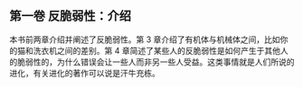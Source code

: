 ## 第一卷 反脆弱性：介绍

本书前两章介绍并阐述了反脆弱性。第 3 章介绍了有机体与机械体之间，比如你的猫和洗衣机之间的差别。第 4 章简述了某些人的反脆弱性是如何产生于其他人的脆弱性的，为什么错误会让一些人而非另一些人受益。这类事情就是人们所说的进化，有关进化的著作可以说是汗牛充栋。



